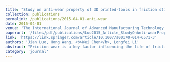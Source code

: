 ```yaml
---
title: "Study on anti-wear property of 3D printed-tools in friction stir welding by numerical and physical experiments"
collection: publications
permalink: /publications/2015-04-01-anti-wear
date: 2015-04-01
venue: 'The International Journal of Advanced Manufacturing Technology'
paperurl: '/files/pdf/publications/Luo2015_Article_StudyOnAnti-wearPropertyOf3DPr.pdf'
link: 'https://link.springer.com/article/10.1007/s00170-014-6571-3'
authors: 'Jian Luo, Hong Wang, <b>Wei Chen</b>, Longfei Li'
abstract: "Friction wear is a key factor influencing the life of friction stir welding (FSW) tools. One of the challenging problems in the field of FSW is improving anti-wear properties and extending the service life of tools. Based on Archard theory, a rigid-plastic mathematical-physical model describing the friction wear behavior of the tool during FSW process was established. The friction wear behavior and surface features of the tool during plunging and welding stage were studied by numerical and physical experiments. The effects of welding parameters and geometrical features of the tool on friction wear behavior were analyzed. 7075 aluminum alloy was chosen as the welding material and the tool was designed and manufactured by 3D printing. These numerical and physical experiments were compared. The results show that the tool fabricated from turning consisted of tempered martensite, while the tool produced from selective laser melting showed layers of banded structure with inhomogeneous directions. The average microhardness of the latter was higher than that of the former. The wear loss of the FSW tool during plunge stage increases with the increasing of the rotation speed and plunge speed. Meanwhile, the wear depth of the tool increases with raising the rotation speed at a constant welding speed. The weight of FSW tool decreases with increasing welding distance. The microstructure of the stir made by the selective laser melting is beneficial to improve the anti-wear property. The manufacturing process method can affect the tool’s lifetime seriously with the same material used. The simulation results are shown to be in good agreement with experimental data. The study also provides theoretical and practical guidance for predicting the wear of FSW tools."
category: 'journal'
---
```

